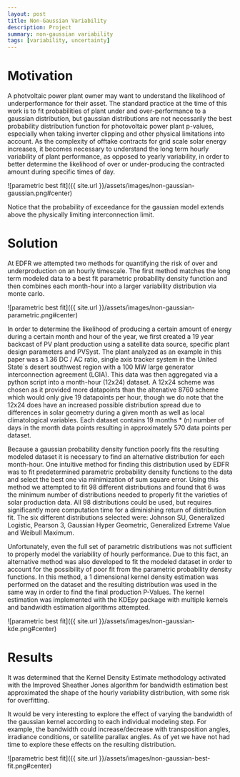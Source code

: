 ```yaml
---
layout: post
title: Non-Gaussian Variability 
description: Project
summary: non-gaussian variability
tags: [variability, uncertainty]
---
```



# Motivation
A photvoltaic power plant owner may want to understand the likelihood of underperformance for their asset.  The standard practice at the time of this work is to fit probabilities of plant under and over-performance to a gaussian distribution, but gaussian distributions are not necessarily the best probability distribution function for photovoltaic power plant p-values, especially when taking inverter clipping and other physical limitations into account.  As the complexity of offtake contracts for grid scale solar energy increases, it becomes necessary to understand the long term hourly variability of plant performance, as opposed to yearly variability, in order to better determine the likelihood of over or under-producing the contracted amount during specific times of day.

![parametric best fit]({{ site.url }}/assets/images/non-gaussian-gaussian.png#center)

Notice that the probability of exceedance for the gaussian model extends above the physically limiting interconnection limit.

# Solution

At EDFR we attempted two methods for quantifying the risk of over and underproduction on an hourly timescale.
The first method matches the long term modeled data to a best fit parametric probability density function
and then combines each month-hour into a larger variability distribution via monte carlo. 

![parametric best fit]({{ site.url }}/assets/images/non-gaussian-parametric.png#center)

In order to determine the likelihood of producing a certain amount of energy during a certain month
and hour of the year, we first created a 19 year backcast of PV plant production using a satellite data source,
specific plant design parameters and PVSyst. The plant analyzed as an example in this paper was a
1.36 DC / AC ratio, single axis tracker system in the United State`s desert southwest region with a
100 MW large generator interconnection agreement (LGIA). This data was then aggregated via a python script
into a month-hour (12x24) dataset. A 12x24 scheme was chosen as it provided more datapoints than the altenative
8760 scheme which would only give 19 datapoints per hour, though we do note that the 12x24 does have an
increased possible distribution spread due to differences in solar geometry during a given month as well
as local climatological variables. Each dataset contains 19 months * (n) number of days in the month data
points resulting in approximately 570 data points per dataset.

Because a gaussian probability density function poorly fits the resulting modeled dataset it is necessary
to find an alternative distribution for each month-hour. One intuitive method for finding this distribution
used by EDFR was to fit predetermined parametric probability density functions to the data and select
the best one via minimization of sum square error. Using this method we attempted to fit 98 different
distributions and found that 6 was the minimum number of distributions needed to properly fit the varieties
of solar production data. All 98 distributions could be used, but requires significantly more computation
time for a diminishing return of distribution fit. The six different distributions selected were: Johnson SU,
Generalized Logistic, Pearson 3, Gaussian Hyper Geometric, Generalized Extreme Value and Weibull Maximum.

Unfortunately, even the full set of parametric distributions was not sufficient to properly model the
variability of hourly performance. Due to this fact, an alternative method was also developed to
fit the modeled dataset in order to account for the possibility of poor fit from the parametric probability
density functions. In this method, a 1 dimensional kernel density estimation was performed on the dataset
and the resulting distribution was used in the same way in order to find the final production P-Values.
The kernel estimation was implemented with the KDEpy package with multiple kernels and bandwidth estimation
algorithms attempted.

![parametric best fit]({{ site.url }}/assets/images/non-gaussian-kde.png#center)


# Results
It was determined that the Kernel Density Estimate methodology activated with the Improved Sheather Jones
algorithm for bandwidth estimation best approximated the shape of the hourly variability distribution, with
some risk for overfitting.

It would be very interesting to explore the effect of varying the bandwidth of the gaussian kernel according
to each individual modeling step. For example, the bandwidth could increase/decrease with transposition angles,
irradiance conditions, or satellite parallax angles. As of yet we have not had time to explore these
effects on the resulting distribution. 

![parametric best fit]({{ site.url }}/assets/images/non-gaussian-best-fit.png#center)